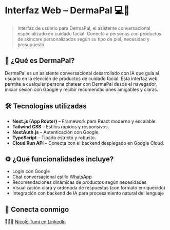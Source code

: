 # Interfaz Web – DermaPal 💻🧴

> Interfaz de usuario para DermaPal, el asistente conversacional especializado en cuidado facial. Conecta a personas con productos de skincare personalizados según su tipo de piel, necesidad y presupuesto.

## 🌸 ¿Qué es DermaPal?

DermaPal es un asistente conversacional desarrollado con IA que guía al usuario en la elección de productos de cuidado facial. Esta interfaz web permite a cualquier persona chatear con DermaPal desde el navegador, iniciar sesión con Google y recibir recomendaciones amigables y claras.

## 🛠️ Tecnologías utilizadas

-   **Next.js (App Router)** – Framework para React moderno y escalable.
-   **Tailwind CSS** – Estilos rápidos y responsivos.
-   **NextAuth.js** – Autenticación con Google.
-   **TypeScript** – Tipado estricto y robusto.
-   **Cloud Run API** – Conecta con el backend desplegado en Google Cloud.

## ⚙️ ¿Qué funcionalidades incluye?

-   Login con Google
-   Chat conversacional estilo WhatsApp
-   Recomendaciones dinámicas de productos según necesidades
-   Visualización clara y ordenada de respuestas (con formato enriquecido)
-   Integración con backend de IA para procesamiento natural del lenguaje

## 🤝 Conecta conmigo

👩🏻‍💻 [Nicole Tumi en LinkedIn](https://www.linkedin.com/in/nicole-tumi/)
